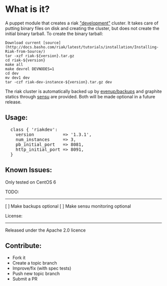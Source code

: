 What is it?
===========

A puppet module that creates a riak ["development"](http://docs.basho.com/riak/latest/tutorials/fast-track/Building-a-Development-Environment/) cluster.
It takes care of putting binary files on disk and creating the cluster, but 
does not create the initial binary tarball.  To create the binary tarball:

```
Download current [source](http://docs.basho.com/riak/latest/tutorials/installation/Installing-Riak-from-Source/)
tar -xzf riak-${version}.tar.gz
cd riak-${version}
make all
make devrel DEVNODES=1
cd dev
mv dev1 dev
tar -czf riak-dev-instance-${version}.tar.gz dev
```

The riak cluster is automatically backed up by [evenup/backups](https://github.com/evenup/evenup-backups)
and graphite statics through [sensu](http://sensuapp.org) are provided.  Both
will be made optional in a future release.

Usage:
------

<pre>
  class { 'riakdev': 
    version           => '1.3.1',
    num_instances     => 3,
    pb_initial_port   => 8081,
    http_initial_port => 8091,
  }
</pre>


Known Issues:
-------------
Only tested on CentOS 6

TODO:
____
[ ] Make backups optional
[ ] Make sensu monitoring optional

License:
_______

Released under the Apache 2.0 licence


Contribute:
-----------
* Fork it
* Create a topic branch
* Improve/fix (with spec tests)
* Push new topic branch
* Submit a PR